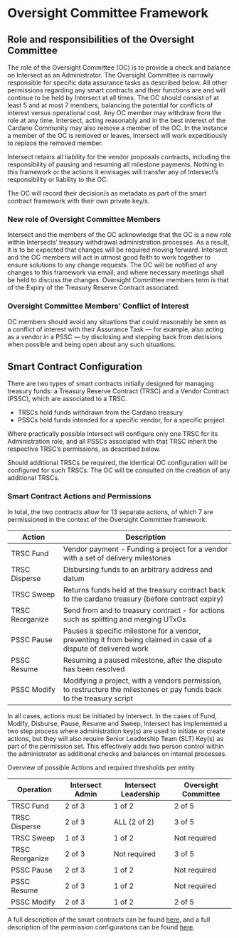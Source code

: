 # Oversight Committee Framework

## Role and responsibilities of the Oversight Committee

The role of the Oversight Committee (OC) is to provide a check and balance on Intersect as an Administrator. The Oversight Committee is narrowly responsible for specific data assurance tasks as described below. All other permissions regarding any smart contracts and their functions are and will continue to be held by Intersect at all times. The OC should consist of at least 5 and at most 7 members, balancing the potential for conflicts of interest versus operational cost. Any OC member may withdraw from the role at any time. Intersect, acting reasonably and in the best interest of the Cardano Community may also remove a member of the OC. In the instance a member of the OC is removed or leaves, Intersect will work expeditiously to replace the removed member.

Intersect retains all liability for the vendor proposals contracts, including the responsibility of pausing and resuming all milestone payments. Nothing in this framework or the actions it envisages will transfer any of Intersect’s responsibility or liability to the OC.&#x20;

The OC will record their decision/s as metadata as part of the smart contract framework with their own private key/s.

### New role of Oversight Committee Members

Intersect and the members of the OC acknowledge that the OC is a new role within Intersects’ treasury withdrawal administration processes. As a result, it is to be expected that changes will be required moving forward. Intersect and the OC members will act in utmost good faith to work together to ensure solutions to any change requests. The OC will be notified of any changes to this framework via email; and where necessary meetings shall be held to discuss the changes. Oversight Committee members term is that of the Expiry of the Treasury Reserve Contract associated.

### Oversight Committee Members’ Conflict of Interest

OC members should avoid any situations that could reasonably be seen as a conflict of interest with their Assurance Task — for example, also acting as a vendor in a PSSC — by disclosing and stepping back from decisions when possible and being open about any such situations.

## Smart Contract Configuration

There are two types of smart contracts initially designed for managing treasury funds: a Treasury Reserve Contract (TRSC) and a Vendor Contract (PSSC), which are associated to a TRSC.

* TRSCs hold funds withdrawn from the Cardano treasury
* PSSCs hold funds intended for a specific vendor, for a specific project

Where practically possible Intersect will configure only one TRSC for its Administration role, and all PSSCs associated with that TRSC inherit the respective TRSC’s permissions, as described below.

Should additional TRSCs be required, the identical OC configuration will be configured for such TRSCs. The OC will be consulted on the creation of any additional TRSCs.

### Smart Contract Actions and Permissions

In total, the two contracts allow for 13 separate actions, of which 7 are permissioned in the context of the Oversight Committee framework:

| Action          | Description                                                                                                            |
| --------------- | ---------------------------------------------------------------------------------------------------------------------- |
| TRSC Fund       | Vendor payment - Funding a project for a vendor with a set of delivery milestones                                      |
| TRSC Disperse   | Disbursing funds to an arbitrary address and datum                                                                     |
| TRSC Sweep      | Returns funds held at the treasury contract back to the cardano treasury (before contract expiry)                      |
| TRSC Reorganize | Send from and to treasury contract - for actions such as splitting and merging UTxOs                                   |
| PSSC Pause      | Pauses a specific milestone for a vendor, preventing it from being claimed in case of a dispute of delivered work      |
| PSSC Resume     | Resuming a paused milestone, after the dispute has been resolved                                                       |
| PSSC Modify     | Modifying a project, with a vendors permission, to restructure the milestones or pay funds back to the treasury script |

In all cases, actions must be initiated by Intersect. In the cases of Fund, Modify, Disburse, Pause, Resume and Sweep, Intersect has implemented a two step process where administration key(s) are used to initiate or create actions, but they will also require Senior Leadership Team (SLT) Key(s) as part of the permission set. This effectively adds two person control within the administrator as additional checks and balances on internal processes.&#x20;

Overview of possible Actions and required thresholds per entity

| Operation       | Intersect Admin | Intersect Leadership | Oversight Committee |
| --------------- | --------------- | -------------------- | ------------------- |
| TRSC Fund       | 2 of 3          | 1 of 2               | 2 of 5              |
| TRSC Disperse   | 2 of 3          | ALL (2 of 2)         | 3 of 5              |
| TRSC Sweep      | 1 of 3          | 1 of 2               | Not required        |
| TRSC Reorganize | 2 of 3          | Not required         | 3 of 5              |
| PSSC Pause      | 2 of 3          | 1 of 2               | Not required        |
| PSSC Resume     | 2 of 3          | 1 of 2               | Not required        |
| PSSC Modify     | 2 of 3          | 1 of 2               | 2 of 5              |

A full description of the smart contracts can be found [here](https://github.com/SundaeSwap-finance/treasury-contracts), and a full description of the permission configurations can be found [here](https://github.com/IntersectMBO/budget-management/blob/main/treasury-contracts-config-readable.md).
